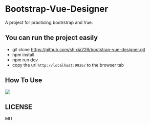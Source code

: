 # Bootstrap-Vue-Designer

A project for practicing bootrstrap and Vue.

## You can run the project easily

* git clone https://github.com/shixia226/bootstrap-vue-designer.git
* npm install
* npm run dev
* copy the url `http://localhost:9926/` to the browser tab

## How To Use
![](https://github.com/shixia226/bootstrap-vue-designer/tree/master/README.gif)

## LICENSE

MIT